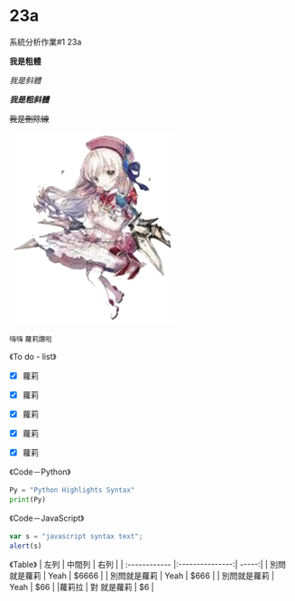 # 23a

系統分析作業#1 23a

**我是粗體**

*我是斜體*

***我是粗斜體***

~~我是刪除線~~



![image](https://github.com/MITC110118132/23a/blob/main/owo_background.png)

```嗨嗨```
`蘿莉讚啦`



《To do - list》
- [x] 蘿莉
- [x] 蘿莉
- [x] 蘿莉
- [x] 蘿莉
- [x] 蘿莉


《Code－Python》
```python
Py = "Python Highlights Syntax"
print(Py)
``` 


《Code－JavaScript》
```js
var s = "javascript syntax text";
alert(s)
``` 

《Table》
| 左列 | 中間列  | 右列 |
| :------------ |:---------------:| -----:|
| 別問就是蘿莉      | Yeah | $6666 |
| 別問就是蘿莉      | Yeah        |   $666 |
| 別問就是蘿莉 | Yeah       |    $66 |
|蘿莉拉 | 對 就是蘿莉        |   $6 |
